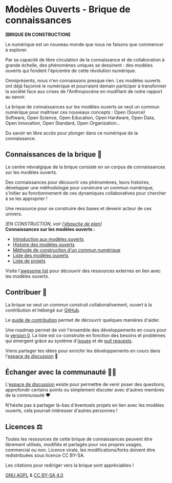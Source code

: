 # Modèles Ouverts - Brique de connaissances

**[BRIQUE EN CONSTRUCTION]**

Le numérique est un nouveau monde que nous ne faisons que commencer à explorer.

Par sa capacité de libre circulation de la connaissance et de collaboration à grande échelle, des phénomènes uniques
se dessinent : des modèles ouverts qui fondent l'épicentre de cette révolution numérique.

Omniprésents, nous n'en connaissons presque rien. Les modèles ouverts ont déjà façonné le numérique
et pourraient demain participer à transformer la société face aux crises de l'Anthropocène
en modifiant de notre rapport au savoir.

La brique de connaissances sur les modèles ouverts se veut un commun numérique pour maîtriser ces nouveaux concepts : Open (Source) Software, Open Science, Open Education, Open Hardware, Open Data, Open Innovation, Open Standard, Open Organization...

Du savoir en libre accès pour plonger dans ce numérique de la connaissance.

## Connaissances de la brique 📖

Le centre névralgique de la brique consiste en un corpus de connaissances sur les modèles ouverts.

Des connaissances pour découvrir ces phénomènes, leurs histoires, développer une méthodologie pour construire un commun numérique, s'initier au fonctionnement de ces dynamiques collaboratives pour chercher à se les approprier !

Une ressource pour se construire des bases et devenir acteur de ces univers.

*[EN CONSTRUCTION, voir [l'ébauche de plan](https://github.com/Open-Models/Brique/issues/1)]*  
**Connaissances sur les modèles ouverts :**
- [Introduction aux modèles ouverts](contenu/introduction.md)
- [Histoire des modèles ouverts](contenu/histoire.md)
- [Méthode de construction d'un commun numérique](contenu/methode/README.md)
- [Liste des modèles ouverts](contenu/modèles/README.md)
- [Liste de projets](contenu/projets/README.md)

Visite l'[awesome list](awesome-list.md) pour découvrir des ressources externes en lien avec les modèles ouverts.

## Contribuer 🐜

La brique se veut un commun construit collaborativement, ouvert à la contribution et hébergé sur [GitHub](https://github.com/Open-Models/Brique).

Le [guide de contribution](guide-contribution.md) permet de découvrir quelques manières d'aider.

Une roadmap permet de voir l'ensemble des développements en cours pour la [version 0](https://github.com/Open-Models/Brique/projects/1). La liste est co-construite en fonction des besoins et problèmes qui émergent grâce au système d'[issues](https://github.com/Open-Models/Brique/issues) et de [pull requests](https://github.com/Open-Models/Brique/pulls).

Viens partager tes idées pour enrichir les développements en cours dans l'[espace de discussion](https://github.com/Open-Models/Brique/discussions) 💪

## Échanger avec la communauté 🤳🏼

L'[espace de discussion](https://github.com/Open-Models/Brique/discussions) existe pour permettre de venir poser des questions, approfondir certains points ou simplement discuter avec d'autres membres de la communauté ❤️

N'hésite pas à partager là-bas d'éventuels projets en lien avec les modèles ouverts, cela pourrait intéresser d'autres personnes !

## Licences ⚖️

Toutes les ressources de cette brique de connaissances peuvent être librement utilisés, modifiés et partagés pour vos
propres usages, commercial ou non. Licence virale, les modifications/forks doivent être redistribuées sous licence CC BY-SA.

Les citations pour rediriger vers la brique sont appréciables !

[GNU AGPL](LICENCE) & [CC BY-SA 4.0](LICENCE_CC_BY_SA_4).
